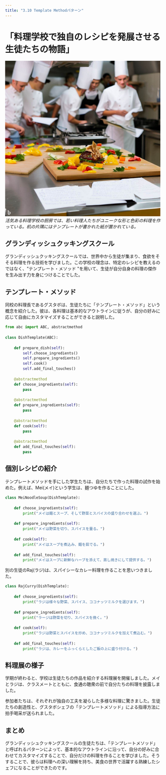 ```yaml
---
title: "3.10 Template Methodパターン"
---
```


# 「料理学校で独自のレシピを発展させる生徒たちの物語」

![](/images/20230327_gof/template.jpg)
*活気ある料理学校の厨房では、若い料理人たちがユニークな形と色彩の料理を作っている。机の片隅にはテンプレートが書かれた紙が置かれている。*

## グランディッシュクッキングスクール

グランディッシュクッキングスクールでは、世界中から生徒が集まり、食欲をそそる料理を作る技術を学びました。この学校の理念は、特定のレシピを教えるのではなく、"テンプレート・メソッド "を用いて、生徒が自分自身の料理の傑作を生み出す力を身につけることでした。

## テンプレート・メソッド

同校の料理長であるグスタボは、生徒たちに「テンプレート・メソッド」という概念を紹介した。彼は、各料理は基本的なアウトラインに従うが、自分の好みに応じて自由にカスタマイズすることができると説明した。

```python
from abc import ABC, abstractmethod

class DishTemplate(ABC):

    def prepare_dish(self):
        self.choose_ingredients()
        self.prepare_ingredients()
        self.cook()
        self.add_final_touches()

    @abstractmethod
    def choose_ingredients(self):
        pass

    @abstractmethod
    def prepare_ingredients(self):
        pass

    @abstractmethod
    def cook(self):
        pass

    @abstractmethod
    def add_final_touches(self):
        pass
```
## 個別レシピの紹介

テンプレートメソッドを手にした学生たちは、自分たちで作った料理の試作を始めた。例えば、Mei(メイ)という学生は、麺つゆを作ることにした。

```python
class MeiNoodleSoup(DishTemplate):

    def choose_ingredients(self):
        print("メイは麺とスープ、そして野菜とスパイスの盛り合わせを選ぶ。")

    def prepare_ingredients(self):
        print("メイは野菜を切り、スパイスを量る。")

    def cook(self):
        print("メイはスープを煮込み、麺を茹でる。")

    def add_final_touches(self):
        print("メイはスープに新鮮なハーブを添えて、蒸し焼きにして提供する。")
```
別の生徒のRaj(ラジ)は、スパイシーなカレー料理を作ることを思いつきました。


```python
class RajCurry(DishTemplate):

    def choose_ingredients(self):
        print("ラジは様々な野菜、スパイス、ココナッツミルクを選びます。")

    def prepare_ingredients(self):
        print("ラージは野菜を切り、スパイスを挽く。")

    def cook(self):
        print("ラジは野菜とスパイスを炒め、ココナッツミルクを加えて煮込む。")

    def add_final_touches(self):
        print("ラジは、カレーをふっくらとしたご飯の上に盛り付ける。")
```
## 料理展の様子

学期が終わると、学校は生徒たちの作品を紹介する料理展を開催しました。メイとラジは、クラスメートとともに、食通の聴衆の前で自分たちの料理を披露しました。

参加者たちは、それぞれが独自の工夫を凝らした多様な料理に驚きました。生徒たちの創造性と、グスタボシェフの「テンプレートメソッド」による指導方法に拍手喝采が送られました。

## まとめ

グランディッシュクッキングスクールの生徒たちは、「テンプレートメソッド」と呼ばれるパターンによって、基本的なアウトラインに沿って、自分の好みに合わせてカスタマイズすることで、自分だけの料理を作ることを学びました。そうすることで、彼らは料理への深い理解を持ち、美食の世界で活躍する熟練したシェフになることができたのです。